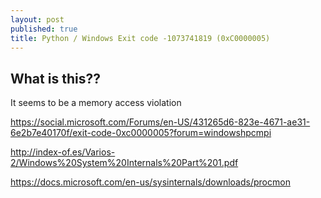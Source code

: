 ```yaml
---
layout: post
published: true
title: Python / Windows Exit code -1073741819 (0xC0000005)
---
```

## What is this??

It seems to be a memory access violation 

<https://social.microsoft.com/Forums/en-US/431265d6-823e-4671-ae31-6e2b7e40170f/exit-code-0xc0000005?forum=windowshpcmpi>

<http://index-of.es/Varios-2/Windows%20System%20Internals%20Part%201.pdf>

<https://docs.microsoft.com/en-us/sysinternals/downloads/procmon>
